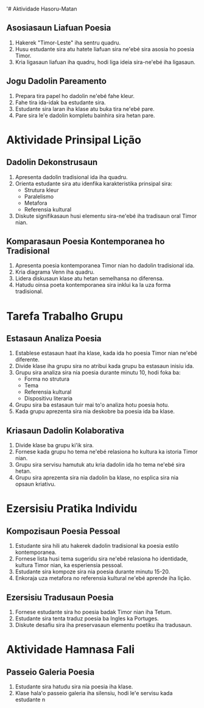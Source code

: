 '# Aktividade Hasoru-Matan

## Asosiasaun Liafuan Poesia
1. Hakerek "Timor-Leste" iha sentru quadru.
2. Husu estudante sira atu hatete liafuan sira ne'ebé sira asosia ho poesia Timor.
3. Kria ligasaun liafuan iha quadru, hodi liga ideia sira-ne'ebé iha ligasaun.

## Jogu Dadolin Pareamento
1. Prepara tira papel ho dadolin ne'ebé fahe kleur.
2. Fahe tira ida-idak ba estudante sira.
3. Estudante sira laran iha klase atu buka tira ne'ebé pare.
4. Pare sira le'e dadolin kompletu bainhira sira hetan pare.

# Aktividade Prinsipal Lição

## Dadolin Dekonstrusaun
1. Apresenta dadolin tradisional ida iha quadru.
2. Orienta estudante sira atu idenfika karakteristika prinsipal sira:
   - Strutura kleur
   - Paralelismo
   - Metafora
   - Referensia kultural
3. Diskute signifikasaun husi elementu sira-ne'ebé iha tradisaun oral Timor nian.

## Komparasaun Poesia Kontemporanea ho Tradisional
1. Apresenta poesia kontemporanea Timor nian ho dadolin tradisional ida.
2. Kria diagrama Venn iha quadru.
3. Lidera diskusaun klase atu hetan semelhansa no diferensa.
4. Hatudu oinsa poeta kontemporanea sira inklui ka la uza forma tradisional.

# Tarefa Trabalho Grupu

## Estasaun Analiza Poesia
1. Establese estasaun haat iha klase, kada ida ho poesia Timor nian ne'ebé diferente.
2. Divide klase iha grupu sira no atribui kada grupu ba estasaun inisiu ida.
3. Grupu sira analiza sira nia poesia durante minutu 10, hodi foka ba:
   - Forma no strutura
   - Tema
   - Referensia kultural
   - Dispositivu literaria
4. Grupu sira ba estasaun tuir mai to'o analiza hotu poesia hotu.
5. Kada grupu aprezenta sira nia deskobre ba poesia ida ba klase.

## Kriasaun Dadolin Kolaborativa
1. Divide klase ba grupu ki'ik sira.
2. Fornese kada grupu ho tema ne'ebé relasiona ho kultura ka istoria Timor nian.
3. Grupu sira servisu hamutuk atu kria dadolin ida ho tema ne'ebé sira hetan.
4. Grupu sira aprezenta sira nia dadolin ba klase, no esplica sira nia opsaun kriativu.

# Ezersisiu Pratika Individu

## Kompozisaun Poesia Pessoal
1. Estudante sira hili atu hakerek dadolin tradisional ka poesia estilo kontemporanea.
2. Fornese lista husi tema sugeridu sira ne'ebé relasiona ho identidade, kultura Timor nian, ka esperiensia pessoal.
3. Estudante sira kompoze sira nia poesia durante minutu 15-20.
4. Enkoraja uza metafora no referensia kultural ne'ebé aprende iha lição.

## Ezersisiu Tradusaun Poesia
1. Fornese estudante sira ho poesia badak Timor nian iha Tetum.
2. Estudante sira tenta traduz poesia ba Ingles ka Portuges.
3. Diskute desafiu sira iha preservasaun elementu poetiku iha tradusaun.

# Aktividade Hamnasa Fali

## Passeio Galeria Poesia
1. Estudante sira hatudu sira nia poesia iha klase.
2. Klase hala'o passeio galeria iha silensiu, hodi le'e servisu kada estudante n